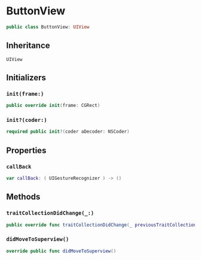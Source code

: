 # ButtonView

``` swift
public class ButtonView:​ UIView
```

## Inheritance

`UIView`

## Initializers

### `init(frame:​)`

``` swift
public override init(frame:​ CGRect)
```

### `init?(coder:​)`

``` swift
required public init?(coder aDecoder:​ NSCoder)
```

## Properties

### `callBack`

``` swift
var callBack:​ ( UIGestureRecognizer ) -> ()
```

## Methods

### `traitCollectionDidChange(_:​)`

``` swift
public override func traitCollectionDidChange(_ previousTraitCollection:​ UITraitCollection?)
```

### `didMoveToSuperview()`

``` swift
override public func didMoveToSuperview()
```
